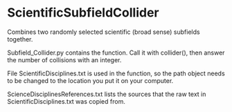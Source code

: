 # ScientificSubfieldCollider
Combines two randomly selected scientific (broad sense) subfields together.

Subfield_Collider.py contains the function.  Call it with collider(), then answer the number of collisions with an integer.  

File ScientificDisciplines.txt is used in the function, so the path object needs to be changed to the location you put it on your computer.  

ScienceDisciplinesReferences.txt lists the sources that the raw text in ScientificDisciplines.txt was copied from.
